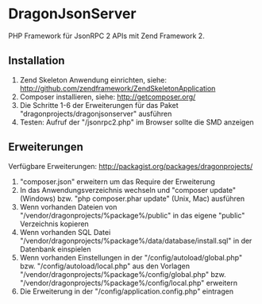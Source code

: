 DragonJsonServer
================

PHP Framework für JsonRPC 2 APIs mit Zend Framework 2.

## Installation

1. Zend Skeleton Anwendung einrichten, siehe: http://github.com/zendframework/ZendSkeletonApplication
2. Composer installieren, siehe: http://getcomposer.org/
3. Die Schritte 1-6 der Erweiterungen für das Paket "dragonprojects/dragonjsonserver" ausführen
4. Testen: Aufruf der "/jsonrpc2.php" im Browser sollte die SMD anzeigen

## Erweiterungen
Verfügbare Erweiterungen: http://packagist.org/packages/dragonprojects/

1. "composer.json" erweitern um das Require der Erweiterung
2. In das Anwendungsverzeichnis wechseln und "composer update" (Windows) bzw. "php composer.phar update" (Unix, Mac) ausführen
3. Wenn vorhanden Dateien von "/vendor/dragonprojects/%package%/public" in das eigene "public" Verzeichnis kopieren
4. Wenn vorhanden SQL Datei "/vendor/dragonprojects/%package%/data/database/install.sql" in der Datenbank einspielen
5. Wenn vorhanden Einstellungen in der "/config/autoload/global.php" bzw. "/config/autoload/local.php" aus den Vorlagen "/vendor/dragonprojects/%package%/config/global.php" bzw. "/vendor/dragonprojects/%package%/config/local.php" erweitern
6. Die Erweiterung in der "/config/application.config.php" eintragen
